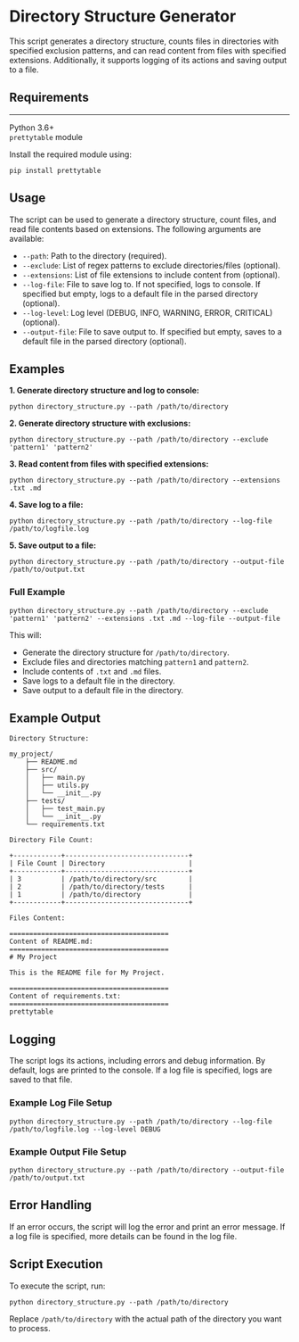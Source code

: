 # Directory Structure Generator

This script generates a directory structure, counts files in directories with specified exclusion patterns, and can read content from files with specified extensions. Additionally, it supports logging of its actions and saving output to a file.

## Requirements

---

Python 3.6+  
`prettytable` module

Install the required module using:

    pip install prettytable

## Usage

The script can be used to generate a directory structure, count files, and read file contents based on extensions. The following arguments are available:

- `--path`: Path to the directory (required).
- `--exclude`: List of regex patterns to exclude directories/files (optional).
- `--extensions`: List of file extensions to include content from (optional).
- `--log-file`: File to save log to. If not specified, logs to console. If specified but empty, logs to a default file in the parsed directory (optional).
- `--log-level`: Log level (DEBUG, INFO, WARNING, ERROR, CRITICAL) (optional).
- `--output-file`: File to save output to. If specified but empty, saves to a default file in the parsed directory (optional).

## Examples

**1\. Generate directory structure and log to console:**

    python directory_structure.py --path /path/to/directory

**2\. Generate directory structure with exclusions:**

    python directory_structure.py --path /path/to/directory --exclude 'pattern1' 'pattern2'

**3\. Read content from files with specified extensions:**

    python directory_structure.py --path /path/to/directory --extensions .txt .md

**4\. Save log to a file:**

    python directory_structure.py --path /path/to/directory --log-file /path/to/logfile.log

**5\. Save output to a file:**

    python directory_structure.py --path /path/to/directory --output-file /path/to/output.txt

### Full Example

    python directory_structure.py --path /path/to/directory --exclude 'pattern1' 'pattern2' --extensions .txt .md --log-file --output-file

This will:

- Generate the directory structure for `/path/to/directory`.
- Exclude files and directories matching `pattern1` and `pattern2`.
- Include contents of `.txt` and `.md` files.
- Save logs to a default file in the directory.
- Save output to a default file in the directory.

## Example Output

```
Directory Structure:

my_project/
    ├── README.md
    ├── src/
    │   ├── main.py
    │   ├── utils.py
    │   └── __init__.py
    ├── tests/
    │   ├── test_main.py
    │   └── __init__.py
    └── requirements.txt

Directory File Count:

+------------+-------------------------------+
| File Count | Directory                     |
+------------+-------------------------------+
| 3          | /path/to/directory/src        |
| 2          | /path/to/directory/tests      |
| 1          | /path/to/directory            |
+------------+-------------------------------+

Files Content:

========================================
Content of README.md:
========================================
# My Project

This is the README file for My Project.

========================================
Content of requirements.txt:
========================================
prettytable

```

## Logging

The script logs its actions, including errors and debug information. By default, logs are printed to the console. If a log file is specified, logs are saved to that file.

### Example Log File Setup

    python directory_structure.py --path /path/to/directory --log-file /path/to/logfile.log --log-level DEBUG

### Example Output File Setup

    python directory_structure.py --path /path/to/directory --output-file /path/to/output.txt

## Error Handling

If an error occurs, the script will log the error and print an error message. If a log file is specified, more details can be found in the log file.

## Script Execution

To execute the script, run:

    python directory_structure.py --path /path/to/directory

Replace `/path/to/directory` with the actual path of the directory you want to process.
